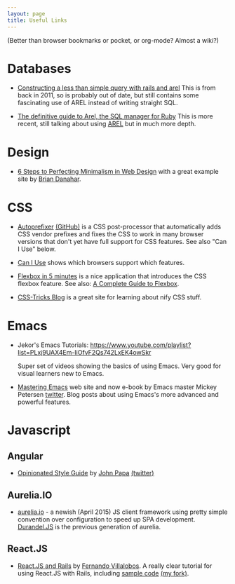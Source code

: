 ```yaml
---
layout: page
title: Useful Links
---
```


(Better than browser bookmarks or pocket, or org-mode? Almost a wiki?)

# Databases

* [Constructing a less than simple query with rails and arel](http://blog.donwilson.net/2011/11/constructing-a-less-than-simple-query-with-rails-and-arel/)
This is from back in 2011, so is probably out of date, but still contains some fascinating use of AREL instead of writing straight SQL.

* [The definitive guide to Arel, the SQL manager for Ruby](http://jpospisil.com/2014/06/16/the-definitive-guide-to-arel-the-sql-manager-for-ruby.html)
This is more recent, still talking about using [AREL] but in much more depth.

[AREL]: https://github.com/rails/arel "ActiveRecord Relations - an SQL AST"



# Design

* [6 Steps to Perfecting Minimalism in Web Design](http://www.webdesignerdepot.com/2014/06/6-steps-to-perfecting-minimalism-in-web-design/)
  with a great example site by [Brian Danahar](http://www.briandanaher.com/).

# CSS

* [Autoprefixer](https://css-tricks.com/autoprefixer/)
  [(GitHub)](https://github.com/postcss/autoprefixer) is a CSS
  post-processor that automatically adds CSS vendor prefixes and fixes
  the CSS to work in many browser versions that don't yet have full
  support for CSS features. See also "Can I Use" below.

* [Can I Use](http://caniuse.com/) shows which browsers support which
  features.

* [Flexbox in 5 minutes](http://flexboxin5.com/) is a nice application
  that introduces the CSS flexbox feature. See also:
  [A Complete Guide to Flexbox](https://css-tricks.com/snippets/css/a-guide-to-flexbox/).

* [CSS-Tricks Blog](https://css-tricks.com/) is a great site for
  learning about nify CSS stuff.

# Emacs

* Jekor's Emacs Tutorials:
  <https://www.youtube.com/playlist?list=PLxj9UAX4Em-IiOfvF2Qs742LxEK4owSkr>

  Super set of videos showing the basics of using Emacs. Very good for
  visual learners new to Emacs.

* [Mastering Emacs](https://www.masteringemacs.org/) web site and now
  e-book by Emacs master Mickey Petersen
  [twitter](http://twitter.com/mickeynp). Blog posts about using
  Emacs's more advanced and powerful features.


# Javascript

## Angular

* [Opinionated Style Guide](https://github.com/johnpapa/angular-styleguide)
  by [John Papa](http://johnpapa.net/)
  [(twitter)](https://twitter.com/john_papa)

## Aurelia.IO

* [aurelia.io](http://aurelia.io/) - a newish (April 2015) JS client
  framework using pretty simple convention over configuration to speed
  up SPA development. [Durandel.JS](http://durandaljs.com/) is the
  previous generation of aurelia.

## React.JS

* [React.JS and Rails](https://www.airpair.com/reactjs/posts/reactjs-a-guide-for-rails-developers)
  by [Fernando Villalobos](https://github.com/fervisa). A really clear
  tutorial for using React.JS with Rails, including
  [sample code](https://github.com/fervisa/accounts-react-rails)
  [(my fork)](https://github.com/tamouse/accounts-react-rails).
